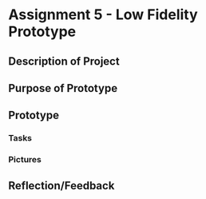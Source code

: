 # Assignment 5 - Low Fidelity Prototype 

## Description of Project 

## Purpose of Prototype 

## Prototype

### Tasks 

### Pictures 

## Reflection/Feedback 
